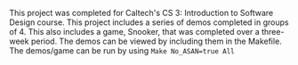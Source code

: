 This project was completed for Caltech's CS 3: Introduction to Software Design course. This project includes a series of demos completed in groups of 4. This also includes a game, Snooker, that was completed over a three-week period. The demos can be viewed by including them in the Makefile. The demos/game can be run by using `Make No_ASAN=true All`
